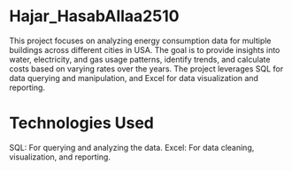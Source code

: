 # Hajar_HasabAllaa2510
This project focuses on analyzing energy consumption data for multiple buildings across different cities in USA. The goal is to provide insights into water, electricity, and gas usage patterns, identify trends, and calculate costs based on varying rates over the years. 
The project leverages SQL for data querying and manipulation, and Excel for data visualization and reporting.
# Technologies Used
SQL: For querying and analyzing the data.
Excel: For data cleaning, visualization, and reporting.
